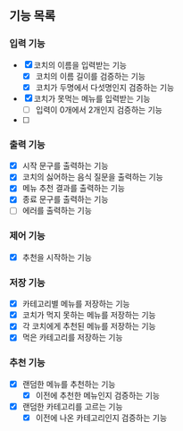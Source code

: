 ## 기능 목록


### 입력 기능
- [x] 코치의 이름을 입력받는 기능
  - [x] 코치의 이름 길이를 검증하는 기능
  - [x] 코치가 두명에서 다섯명인지 검증하는 기능
- [x] 코치가 못먹는 메뉴를 입력받는 기능
  - [ ] 입력이 0개에서 2개인지 검증하는 기능
- [ ]

### 출력 기능
- [x] 시작 문구를 출력하는 기능
- [x] 코치의 싫어하는 음식 질문을 출력하는 기능
- [x] 메뉴 추천 결과를 출력하는 기능
- [x] 종료 문구를 출력하는 기능
- [ ] 에러를 출력하는 기능

### 제어 기능
- [x] 추천을 시작하는 기능

### 저장 기능
- [x] 카테고리별 메뉴를 저장하는 기능
- [x] 코치가 먹지 못하는 메뉴를 저장하는 기능
- [x] 각 코치에게 추천된 메뉴를 저장하는 기능
- [x] 먹은 카테고리를 저장하는 기능

### 추천 기능
- [x] 랜덤한 메뉴를 추천하는 기능
  - [x] 이전에 추천한 메뉴인지 검증하는 기능
- [x] 랜덤한 카테고리를 고르는 기능
  - [x] 이전에 나온 카테고리인지 검증하는 기능